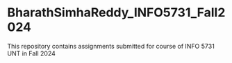 # BharathSimhaReddy_INFO5731_Fall2024
This repository contains assignments submitted for course of INFO 5731 UNT in Fall 2024
